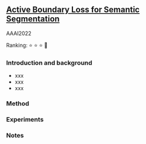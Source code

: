 
## [Active Boundary Loss for Semantic Segmentation](https://ojs.aaai.org/index.php/AAAI/article/view/20139)

AAAI2022

Ranking: ⭐ ⭐ ⭐ 🌟

### Introduction and background
- xxx
- xxx
- xxx

### Method

### Experiments

### Notes
